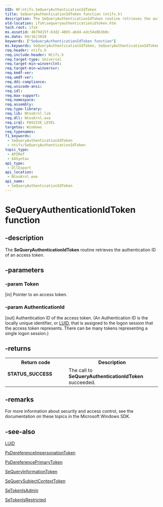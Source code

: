 ```yaml
---
UID: NF:ntifs.SeQueryAuthenticationIdToken
title: SeQueryAuthenticationIdToken function (ntifs.h)
description: The SeQueryAuthenticationIdToken routine retrieves the authentication ID of an access token.
old-location: ifsk\sequeryauthenticationidtoken.htm
tech.root: ifsk
ms.assetid: 4679415f-63d2-48b5-a6d4-edc54e8b3b0c
ms.date: 04/16/2018
keywords: ["SeQueryAuthenticationIdToken function"]
ms.keywords: SeQueryAuthenticationIdToken, SeQueryAuthenticationIdToken routine [Installable File System Drivers], ifsk.sequeryauthenticationidtoken, ntifs/SeQueryAuthenticationIdToken, seref_cc55425d-99c0-4fbe-a7ce-06d75ae74586.xml
req.header: ntifs.h
req.include-header: Ntifs.h
req.target-type: Universal
req.target-min-winverclnt: 
req.target-min-winversvr: 
req.kmdf-ver: 
req.umdf-ver: 
req.ddi-compliance: 
req.unicode-ansi: 
req.idl: 
req.max-support: 
req.namespace: 
req.assembly: 
req.type-library: 
req.lib: NtosKrnl.lib
req.dll: NtosKrnl.exe
req.irql: PASSIVE_LEVEL
targetos: Windows
req.typenames: 
f1_keywords:
 - SeQueryAuthenticationIdToken
 - ntifs/SeQueryAuthenticationIdToken
topic_type:
 - APIRef
 - kbSyntax
api_type:
 - DllExport
api_location:
 - NtosKrnl.exe
api_name:
 - SeQueryAuthenticationIdToken
---
```


# SeQueryAuthenticationIdToken function


## -description

The <b>SeQueryAuthenticationIdToken</b> routine retrieves the authentication ID of an access token.

## -parameters

### -param Token 

[in]
Pointer to an access token.

### -param AuthenticationId 

[out]
Authentication ID of the access token. (An Authentication ID is the locally unique identifier, or <a href="/windows-hardware/drivers/ddi/igpupvdev/ns-igpupvdev-_luid">LUID</a>, that is assigned to the logon session that the access token represents. There can be many tokens representing a single logon session.)

## -returns

<table>
<tr>
<th>Return code</th>
<th>Description</th>
</tr>
<tr>
<td width="40%">
<dl>
<dt><b>STATUS_SUCCESS</b></dt>
</dl>
</td>
<td width="60%">
The call to <b>SeQueryAuthenticationIdToken</b> succeeded.

</td>
</tr>
</table>

## -remarks

For more information about security and access control, see the documentation on these topics in the Microsoft Windows SDK.

## -see-also

<a href="/windows-hardware/drivers/ddi/igpupvdev/ns-igpupvdev-_luid">LUID</a>



<a href="/windows-hardware/drivers/ddi/ntifs/nf-ntifs-psdereferenceimpersonationtoken">PsDereferenceImpersonationToken</a>



<a href="/windows-hardware/drivers/ddi/ntifs/nf-ntifs-psdereferenceprimarytoken">PsDereferencePrimaryToken</a>



<a href="/windows-hardware/drivers/ddi/ntifs/nf-ntifs-sequeryinformationtoken">SeQueryInformationToken</a>



<a href="/windows-hardware/drivers/ddi/ntifs/nf-ntifs-sequerysubjectcontexttoken">SeQuerySubjectContextToken</a>



<a href="/windows-hardware/drivers/ddi/ntifs/nf-ntifs-setokenisadmin">SeTokenIsAdmin</a>



<a href="/windows-hardware/drivers/ddi/ntifs/nf-ntifs-setokenisrestricted">SeTokenIsRestricted</a>